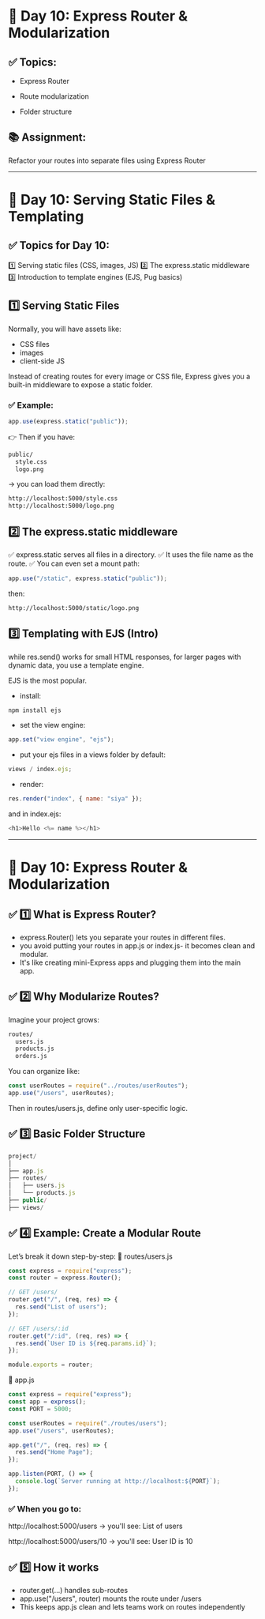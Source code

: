 # 📅 Day 10: Express Router & Modularization

## ✅ Topics:

- Express Router

- Route modularization

- Folder structure

## 📚 Assignment:

Refactor your routes into separate files using Express Router

---

# 📅 Day 10: Serving Static Files & Templating

## ✅ Topics for Day 10:

1️⃣ Serving static files (CSS, images, JS)
2️⃣ The express.static middleware
3️⃣ Introduction to template engines (EJS, Pug basics)

## 1️⃣ Serving Static Files

Normally, you will have assets like:

- CSS files
- images
- client-side JS

Instead of creating routes for every image or CSS file, Express gives you a built-in middleware to expose a static folder.

### ✅ Example:

```js
app.use(express.static("public"));
```

👉 Then if you have:

```txt
public/
  style.css
  logo.png
```

→ you can load them directly:

```txt
http://localhost:5000/style.css
http://localhost:5000/logo.png
```

## 2️⃣ The express.static middleware

✅ express.static serves all files in a directory.
✅ It uses the file name as the route.
✅ You can even set a mount path:

```js
app.use("/static", express.static("public"));
```

then:

```bash
http://localhost:5000/static/logo.png

```

## 3️⃣ Templating with EJS (Intro)

while res.send() works for small HTML responses, for larger pages with dynamic data, you use a template engine.

EJS is the most popular.

- install:

```js
npm install ejs
```

- set the view engine:

```js
app.set("view engine", "ejs");
```

- put your ejs files in a views folder by default:

```js
views / index.ejs;
```

- render:

```js
res.render("index", { name: "siya" });
```

and in index.ejs:

```js
<h1>Hello <%= name %></h1>

```

---

# 📅 Day 10: Express Router & Modularization

## ✅ 1️⃣ What is Express Router?

- express.Router() lets you separate your routes in different files.
- you avoid putting your routes in app.js or index.js- it becomes clean and modular.
- It's like creating mini-Express apps and plugging them into the main app.

## ✅ 2️⃣ Why Modularize Routes?

Imagine your project grows:

```txt
routes/
  users.js
  products.js
  orders.js
```

You can organize like:

```js
const userRoutes = require("../routes/userRoutes");
app.use("/users", userRoutes);
```

Then in routes/users.js, define only user-specific logic.

## ✅ 3️⃣ Basic Folder Structure

```js
project/
│
├── app.js
├── routes/
│   ├── users.js
│   └── products.js
├── public/
├── views/
```

## ✅ 4️⃣ Example: Create a Modular Route

Let’s break it down step-by-step:
🔹 routes/users.js

```js
const express = require("express");
const router = express.Router();

// GET /users/
router.get("/", (req, res) => {
  res.send("List of users");
});

// GET /users/:id
router.get("/:id", (req, res) => {
  res.send(`User ID is ${req.params.id}`);
});

module.exports = router;
```

🔹 app.js

```js
const express = require("express");
const app = express();
const PORT = 5000;

const userRoutes = require("./routes/users");
app.use("/users", userRoutes);

app.get("/", (req, res) => {
  res.send("Home Page");
});

app.listen(PORT, () => {
  console.log(`Server running at http://localhost:${PORT}`);
});
```

### ✅ When you go to:

http://localhost:5000/users → you'll see: List of users

http://localhost:5000/users/10 → you'll see: User ID is 10

## ✅ 5️⃣ How it works

- router.get(...) handles sub-routes
- app.use("/users", router) mounts the route under /users
- This keeps app.js clean and lets teams work on routes independently
